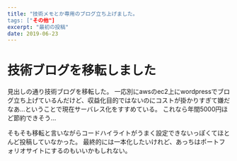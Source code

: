 ```yaml
---
title: "技術メモとか専用のブログ立ち上げました。
tags: ["その他"]
excerpt: "最初の投稿"
date: 2019-06-23
---
```


# 技術ブログを移転しました
見出しの通り技術ブログを移転した。
一応別にawsのec2上にwordpressでブログ立ち上げているんだけど、収益化目的ではないのにコストが掛かりすぎて嫌だなあ…ということで現在サーバレス化をすすめている。
これなら年間5000円ほど節約できそう…

そもそも移転と言いながらコードハイライトがうまく設定できないっぽくてほとんど投稿していなかった。
最終的には一本化したいけれど、あっちはポートフォリオサイトにするのもいいかもしれない。
